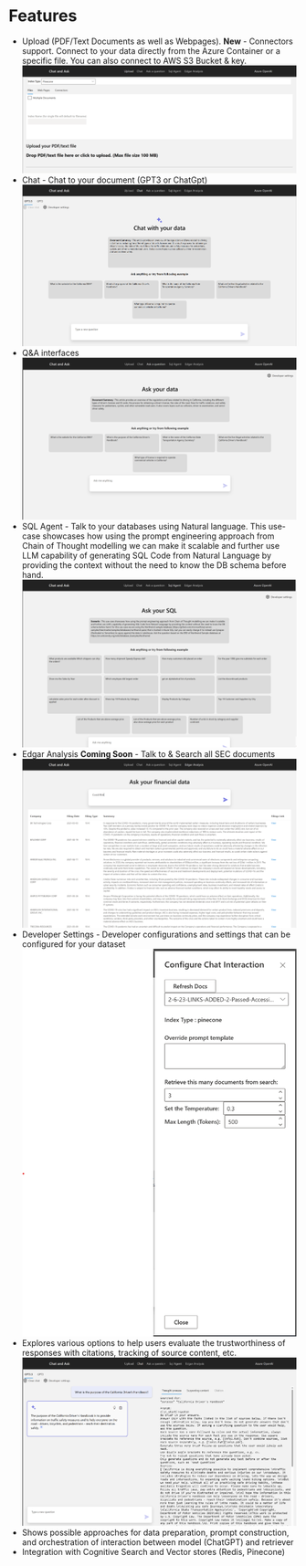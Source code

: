# Features

* Upload (PDF/Text Documents as well as Webpages).  **New** - Connectors support.  Connect to your data directly from the Azure Container or a specific file.   You can also connect to AWS S3 Bucket & key.
![Upload](/assets/Upload.png)
* Chat - Chat to your document (GPT3 or ChatGpt)
![Chat](/assets/Chat.png)
* Q&A interfaces
![Ask](/assets/Ask.png)
* SQL Agent - Talk to your databases using Natural language.  This use-case showcases how using the prompt engineering approach from Chain of Thought modelling we can make it scalable and further use LLM capability of generating SQL Code from Natural Language by providing the context without the need to know the DB schema before hand.
![SqlAgent](/assets/SqlAgent.png)
* Edgar Analysis **Coming Soon** - Talk to & Search all SEC documents
![Edgar](/assets/Edgar.png)
* Developer Settings - Developer configurations and settings that can be configured for your dataset
![Developer](/assets/Developer.png)
* Explores various options to help users evaluate the trustworthiness of responses with citations, tracking of source content, etc.
![Thoughts](/assets/Thoughts.png)
* Shows possible approaches for data preparation, prompt construction, and orchestration of interaction between model (ChatGPT) and retriever
* Integration with Cognitive Search and Vector stores (Redis, Pinecone)
